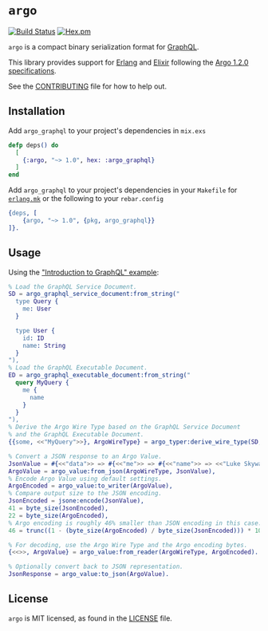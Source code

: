 # `argo`

[![Build Status](https://github.com/WhatsApp/erlang-argo/actions/workflows/ci.yml/badge.svg?branch=main)](https://github.com/WhatsApp/erlang-argo/actions) [![Hex.pm](https://img.shields.io/hexpm/v/argo_graphql.svg)](https://hex.pm/packages/argo_graphql)

`argo` is a compact binary serialization format for [GraphQL](https://spec.graphql.org/).

This library provides support for [Erlang](https://www.erlang.org/) and [Elixir](https://elixir-lang.org/) following the [Argo 1.2.0 specifications](https://msolomon.github.io/argo/versions/1.2/spec#sec-v1-2-0).

See the [CONTRIBUTING](CONTRIBUTING.md) file for how to help out.

## Installation

Add `argo_graphql` to your project's dependencies in `mix.exs`

```elixir
defp deps() do
  [
    {:argo, "~> 1.0", hex: :argo_graphql}
  ]
end
```

Add `argo_graphql` to your project's dependencies in your `Makefile` for [`erlang.mk`](https://github.com/ninenines/erlang.mk) or the following to your `rebar.config`

```erlang
{deps, [
    {argo, "~> 1.0", {pkg, argo_graphql}}
]}.
```

## Usage

Using the ["Introduction to GraphQL" example](https://graphql.org/learn/):

```erlang
% Load the GraphQL Service Document.
SD = argo_graphql_service_document:from_string("
  type Query {
    me: User
  }

  type User {
    id: ID
    name: String
  }
"),
% Load the GraphQL Executable Document.
ED = argo_graphql_executable_document:from_string("
  query MyQuery {
    me {
      name
    }
  }
"),
% Derive the Argo Wire Type based on the GraphQL Service Document
% and the GraphQL Executable Document.
{{some, <<"MyQuery">>}, ArgoWireType} = argo_typer:derive_wire_type(SD, ED, none).

% Convert a JSON response to an Argo Value.
JsonValue = #{<<"data">> => #{<<"me">> => #{<<"name">> => <<"Luke Skywalker">>}}},
ArgoValue = argo_value:from_json(ArgoWireType, JsonValue),
% Encode Argo Value using default settings.
ArgoEncoded = argo_value:to_writer(ArgoValue),
% Compare output size to the JSON encoding.
JsonEncoded = jsone:encode(JsonValue),
41 = byte_size(JsonEncoded),
22 = byte_size(ArgoEncoded),
% Argo encoding is roughly 46% smaller than JSON encoding in this case.
46 = trunc((1 - (byte_size(ArgoEncoded) / byte_size(JsonEncoded))) * 100).

% For decoding, use the Argo Wire Type and the Argo encoding bytes.
{<<>>, ArgoValue} = argo_value:from_reader(ArgoWireType, ArgoEncoded).

% Optionally convert back to JSON representation.
JsonResponse = argo_value:to_json(ArgoValue).
```

## License

`argo` is MIT licensed, as found in the [LICENSE](LICENSE.md) file.

